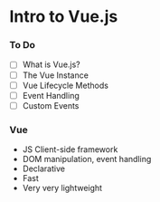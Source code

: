 # Intro to Vue.js

### To Do
* [ ] What is Vue.js?
* [ ] The Vue Instance
* [ ] Vue Lifecycle Methods
* [ ] Event Handling
* [ ] Custom Events

### Vue
* JS Client-side framework
* DOM manipulation, event handling
* Declarative
* Fast
* Very very lightweight






